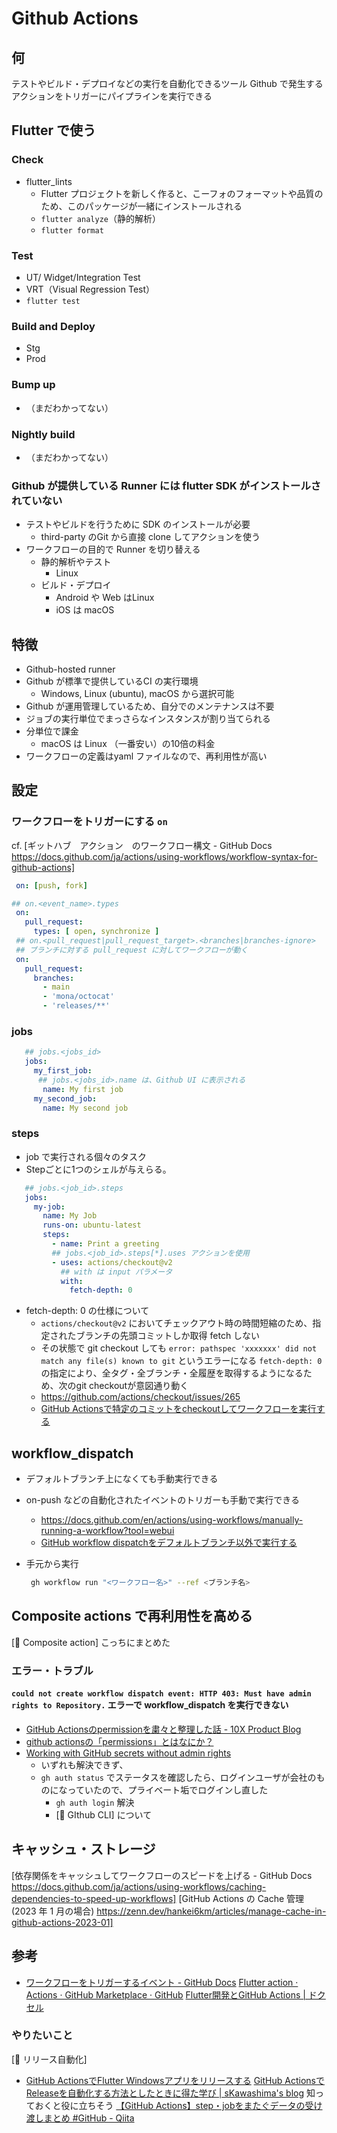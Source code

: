 # Github Actions

## 何

テストやビルド・デプロイなどの実行を自動化できるツール
Github で発生するアクションをトリガーにパイプラインを実行できる

## Flutter で使う

### Check

- flutter_lints
  - Flutter プロジェクトを新しく作ると、こーフォのフォーマットや品質のため、このパッケージが一緒にインストールされる
  - `flutter analyze`（静的解析）
  - `flutter format`

### Test

- UT/ Widget/Integration Test
- VRT（Visual Regression Test）
- `flutter test`

### Build and Deploy

- Stg
- Prod

### Bump up

- （まだわかってない）

### Nightly build

- （まだわかってない）

### Github が提供している Runner には flutter SDK がインストールされていない

- テストやビルドを行うために SDK のインストールが必要
  - third-party のGit から直接 clone してアクションを使う
- ワークフローの目的で Runner を切り替える
  - 静的解析やテスト
    - Linux
  - ビルド・デプロイ
    - Android や Web はLinux
    - iOS は macOS

## 特徴

-  Github-hosted runner
- Github が標準で提供しているCI の実行環境
  - Windows, Linux (ubuntu), macOS から選択可能
- Github が運用管理しているため、自分でのメンテナンスは不要
- ジョブの実行単位でまっさらなインスタンスが割り当てられる
- 分単位で課金
  - macOS は Linux （一番安い）の10倍の料金
- ワークフローの定義はyaml ファイルなので、再利用性が高い

## 設定

### ワークフローをトリガーにする `on`

  cf. [ギットハブ　アクション　のワークフロー構文 - GitHub Docs https://docs.github.com/ja/actions/using-workflows/workflow-syntax-for-github-actions]

```yml
 on: [push, fork]
```
```yml
## on.<event_name>.types
 on:
   pull_request:
     types: [ open, synchronize ]
 ## on.<pull_request|pull_request_target>.<branches|branches-ignore>
 ## ブランチに対する pull_request に対してワークフローが動く
 on:
   pull_request:
     branches:
       - main
       - 'mona/octocat'
       - 'releases/**'
```

### jobs

```yml
   ## jobs.<jobs_id>
   jobs:
     my_first_job:
      ## jobs.<jobs_id>.name は、Github UI に表示される
       name: My first job
     my_second_job:
       name: My second job
```

### steps

- job で実行される個々のタスク
- Stepごとに1つのシェルが与えらる。

```yaml
   ## jobs.<job_id>.steps
   jobs:
     my-job:
       name: My Job
       runs-on: ubuntu-latest
       steps:
         - name: Print a greeting
         ## jobs.<job_id>.steps[*].uses アクションを使用
         - uses: actions/checkout@v2
           ## with は input パラメータ
           with:
             fetch-depth: 0
```

- fetch-depth: 0 の仕様について
  - `actions/checkout@v2` においてチェックアウト時の時間短縮のため、指定されたブランチの先頭コミットしか取得 fetch しない
  - その状態で git checkout しても `error: pathspec 'xxxxxxx' did not match any file(s) known to git` というエラーになる
    `fetch-depth: 0` の指定により、全タグ・全ブランチ・全履歴を取得するようになるため、次のgit checkoutが意図通り動く
  - https://github.com/actions/checkout/issues/265
  - [GitHub Actionsで特定のコミットをcheckoutしてワークフローを実行する](https://zenn.dev/satococoa/articles/e026c0689e5678)

## workflow_dispatch

- デフォルトブランチ上になくても手動実行できる
- on-push などの自動化されたイベントのトリガーも手動で実行できる
  - <https://docs.github.com/en/actions/using-workflows/manually-running-a-workflow?tool=webui>
  - [GitHub workflow dispatchをデフォルトブランチ以外で実行する](https://zenn.dev/johnn26/articles/gha-workflow-dispatch)
- 手元から実行

  ```bash
   gh workflow run "<ワークフロー名>" --ref <ブランチ名>
  ```

## Composite actions で再利用性を高める

 [📄 Composite action] こっちにまとめた

### エラー・トラブル

#### `could not create workflow dispatch event: HTTP 403: Must have admin rights to Repository.` エラーで workflow_dispatch を実行できない

- [GitHub Actionsのpermissionを粛々と整理した話 - 10X Product Blog](https://product.10x.co.jp/entry/2023/10/18/170930)
- [github actionsの「permissions」とはなにか？](https://zenn.dev/not75743/scraps/926f2693809744)
- [Working with GitHub secrets without admin rights](https://devopsjournal.io/blog/2022/11/02/GitHub-secrets-without-admin-rights)
  - いずれも解決できず、
  - `gh auth status` でステータスを確認したら、ログインユーザが会社のものになっていたので、プライベート垢でログインし直した
    - `gh auth login` 解決
    - [📄 GIthub CLI] について

## キャッシュ・ストレージ

 [依存関係をキャッシュしてワークフローのスピードを上げる - GitHub Docs https://docs.github.com/ja/actions/using-workflows/caching-dependencies-to-speed-up-workflows]
 [GitHub Actions の Cache 管理(2023 年 1 月の場合) https://zenn.dev/hankei6km/articles/manage-cache-in-github-actions-2023-01]

## 参考

- [ワークフローをトリガーするイベント - GitHub Docs](https://docs.github.com/ja/actions/using-workflows/events-that-trigger-workflows)
 [Flutter action · Actions · GitHub Marketplace · GitHub](https://github.com/marketplace/actions/flutter-action)
 [Flutter開発とGitHub Actions | ドクセル](https://www.docswell.com/s/yorifuji/KGXMNM-2023-10-26-011249)

### やりたいこと

[📄 リリース自動化]

- [GitHub ActionsでFlutter Windowsアプリをリリースする](https://zenn.dev/minma/articles/3c1d5dd6f34e43)
  [GitHub ActionsでReleaseを自動化する方法としたときに得た学び | sKawashima&#39;s blog](https://skawashima.com/blog/2019/12/github-actions-auto-release/)
知っておくと役に立ちそう
 [【GitHub Actions】step・jobをまたぐデータの受け渡しまとめ #GitHub - Qiita](https://qiita.com/kitta65/items/9c19b323e8c4e837827c)
